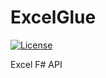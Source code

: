 # ExcelGlue

[![License](https://img.shields.io/github/license/cdr021/ExcelGlue.svg)](https://github.com/cdr021/ExcelGlue/blob/master/LICENSE)

Excel F# API

